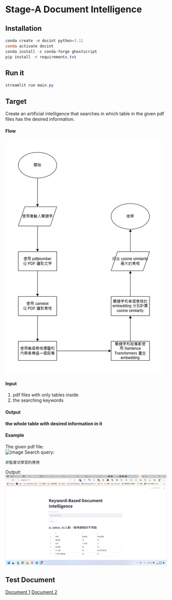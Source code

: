 # Stage-A Document Intelligence

## Installation

```powershell
conda create -n docint python=3.11
conda activate docint
conda install -c conda-forge ghostscript
pip install -r requirements.txt
```

## Run it
```powershell
streamlit run main.py
```

## Target

Create an artificial intelligence that searches in which table in the given pdf files has the desired information.  

#### Flow
![image](BDS_hw3a.png)

#### Input

1. pdf files with only tables inside
2. the searching keywords

#### Output

**the whole table with desired information in it**

#### Example

The given pdf file:  
![image](https://github.com/Stage-A/Document-Intelligence/blob/main/images/example1.png)
Search query:  

```commandline
非監督式學習的應用
```

Output:
![image](./screenshot.png)

## Test Document

[Document 1](https://docs.google.com/document/d/1Di5oVYhUF6p-zj2y0DEBBeTvhC91KhX8/edit?usp=sharing&ouid=107784913306655694785&rtpof=true&sd=true)
[Document 2](https://docs.google.com/document/d/1HiZrgIyvwY8Fi4eLS0QGUkkycngtD6XJ/edit?usp=sharing&ouid=107784913306655694785&rtpof=true&sd=true)
